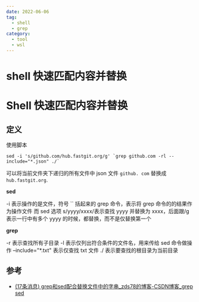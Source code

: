 ```yaml
---
date: 2022-06-06
tag:
  - shell
  - grep
category:
  - tool
  - wsl
---
```


# shell 快速匹配内容并替换

# Shell 快速匹配内容并替换

## 定义

使用脚本
```shell
sed -i 's/github.com/hub.fastgit.org/g' `grep github.com -rl --include="*.json" ./`
```

可以将当前文件夹下递归的所有文件中 json 文件 `github. com` 替换成 `hub.fastgit.org`.

**sed**

-i 表示操作的是文件，符号 \`\` 括起来的 grep 命令，表示将 grep 命令的的结果作为操作文件
而 sed 选项 s/yyyy/xxxx/表示查找 yyyy 并替换为 xxxx，后面跟/g 表示一行中有多个 yyyy 的时候，都替换，而不是仅替换第一个

**grep**

-r 表示查找所有子目录
-l 表示仅列出符合条件的文件名，用来传给 sed 命令做操作
–include="*.txt" 表示仅查找 txt 文件
./ 表示要查找的根目录为当前目录

## 参考

- [(17条消息) grep和sed配合替换文件中的字串_zds78的博客-CSDN博客_grep sed](https://blog.csdn.net/zds78/article/details/84070622)
